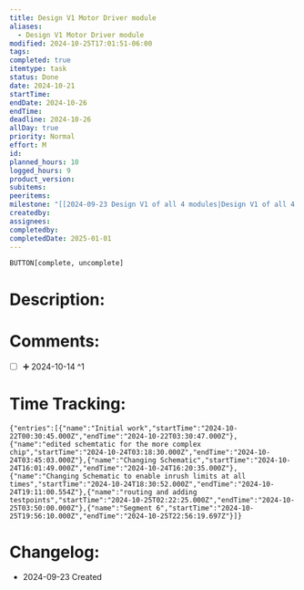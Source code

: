 ```yaml
---
title: Design V1 Motor Driver module
aliases:
  - Design V1 Motor Driver module
modified: 2024-10-25T17:01:51-06:00
tags: 
completed: true
itemtype: task
status: Done
date: 2024-10-21
startTime: 
endDate: 2024-10-26
endTime: 
deadline: 2024-10-26
allDay: true
priority: Normal
effort: M
id: 
planned_hours: 10
logged_hours: 9
product_version: 
subitems: 
peeritems: 
milestone: "[[2024-09-23 Design V1 of all 4 modules|Design V1 of all 4 modules]]"
createdby: 
assignees: 
completedby: 
completedDate: 2025-01-01
---
```

`BUTTON[complete, uncomplete]`

# Description:

# Comments:
- [ ]  ➕ 2024-10-14 ^1

# Time Tracking:
```simple-time-tracker
{"entries":[{"name":"Initial work","startTime":"2024-10-22T00:30:45.000Z","endTime":"2024-10-22T03:30:47.000Z"},{"name":"edited schemtatic for the more complex chip","startTime":"2024-10-24T03:18:30.000Z","endTime":"2024-10-24T03:45:03.000Z"},{"name":"Changing Schematic","startTime":"2024-10-24T16:01:49.000Z","endTime":"2024-10-24T16:20:35.000Z"},{"name":"Changing Schematic to enable inrush limits at all times","startTime":"2024-10-24T18:30:52.000Z","endTime":"2024-10-24T19:11:00.554Z"},{"name":"routing and adding testpoints","startTime":"2024-10-25T02:22:25.000Z","endTime":"2024-10-25T03:50:00.000Z"},{"name":"Segment 6","startTime":"2024-10-25T19:56:10.000Z","endTime":"2024-10-25T22:56:19.697Z"}]}
```

# Changelog:
- 2024-09-23 Created